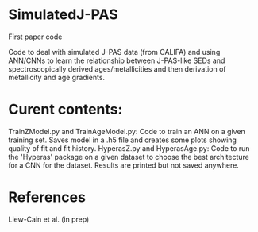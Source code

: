 # SimulatedJ-PAS
First paper code

Code to deal with simulated J-PAS data (from CALIFA) and using ANN/CNNs to learn the relationship between J-PAS-like SEDs and spectroscopically derived ages/metallicities and then derivation of metallicity and age gradients. 

# Curent contents:
TrainZModel.py and TrainAgeModel.py: Code to train an ANN on a given training set. Saves model in a .h5 file and creates some plots showing quality of fit and fit history.
HyperasZ.py and HyperasAge.py: Code to run the 'Hyperas' package on a given dataset to choose the best architecture for a CNN for the dataset. Results are printed but not saved anywhere.

# References
Liew-Cain et al. (in prep)
